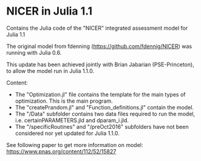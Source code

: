 # NICER in Julia 1.1
Contains the Julia code of the "NICER" integrated assessment model for Julia 1.1

The original model from fdenning (https://github.com/fdennig/NICER) was running with Julia 0.6.

This update has been achieved jointly with Brian Jabarian (PSE-Princeton), to allow the model run in Julia 1.1.0.

Content:
- The "Optimization.jl" file contains the template for the main types of optimization. This is the main program.
- The "createPrandom.jl" and "Function_definitions.jl" contain the model.
- The "/Data" subfolder contains two data files required to run the model, i.e. certainPARAMETERS.jld and dparam_i.jld.
- The "/specificRoutines" and "/preOct2016" subfolders have not been considered nor yet updated for Julia 1.1.0.

See following paper to get more information on model: https://www.pnas.org/content/112/52/15827

